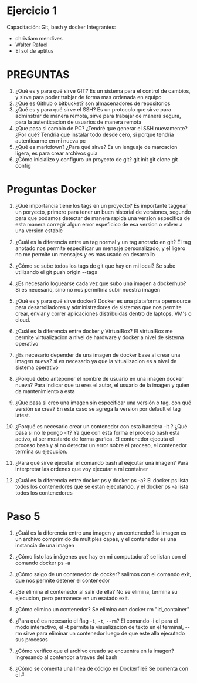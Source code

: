 # Ejercicio 1
Capacitación: Git, bash y docker
Integrantes:
- christiam mendives    
- Walter Rafael
- El sol de aptitus

# PREGUNTAS

1. ¿Qué es y para qué sirve GIT?
Es un sistema para el control de cambios, y sirve para poder trabjar de forma mas ordenada en equipo
2. ¿Que es Github o bitbucket?
son almacenadores de repositorios
3. ¿Qué es y para qué sirve el SSH?
Es un protocolo que sirve para adminstrar de manera remota, sirve para trabajar de manera segura, para la autenticacion de usuarios de manera remota
4. ¿Que pasa si cambio de PC? ¿Tendré que generar el SSH nuevamente?¿Por qué?
Tendria que instalar todo desde cero, si porque tendria autenticarme en mi nueva pc
5. ¿Qué es markdown? ¿Para qué sirve?
Es un lenguaje de marcacion ligera, es para crear archivos guia
6. ¿Cómo inicializo y configuro un proyecto de git?
git init
git clone 
git config 

# Preguntas Docker

1. ¿Qué importancia tiene los tags en un proyecto?
Es importante taggear un poryecto, primero para tener un buen historial de versiones, segundo 
para que podamos detectar de manera rapida una version especifica de esta manera corregir algun error espeficico de esa version 
o volver a una version estable
2. ¿Cuál es la diferencia entre un tag normal y un tag anotado en git?
El tag anotado nos permite especificar un mensaje personalizado, y el ligero no me permite un mensajes y es mas usado en desarrollo
3. ¿Cómo se sube todos los tags de git que hay en mi local?
Se sube utilizando el git push origin --tags

4. ¿Es necesario loguearse cada vez que subo una imagen a dockerhub?
Si es necesario, sino no nos permitiria subir nuestra imagen

5. ¿Qué es y para qué sirve docker?
Docker es una plataforma opensource para desarrolladores y administradores de sistemas que nos permite crear, enviar y correr aplicaciones distribuidas dentro de laptops, VM's o cloud.

6. ¿Cuál es la diferencia entre docker y VirtualBox?
El virtualBox me permite virtualizacion a nivel de hardware y docker a nivel de sistema operativo

7. ¿Es necesario depender de una imagen de docker base al crear una imagen nueva?
si es necesario ya que la vitualizacion es a nivel de sistema operativo

8. ¿Porqué debo anteponer el nombre de usuario en una imagen docker nueva?
Para indicar que tu eres el autor, el usuario de la imagen y quien da mantenimiento a esta

9. ¿Que pasa si creo una imagen sin especificar una versión o tag, con qué versión se crea?
En este caso se agrega la version por default el tag latest.

10. ¿Porqué es necesario crear un contenedor con esta bandera -it ? ¿Qué pasa si no le pongo -it?
Ya que con esta forma el proceso bash esta activo, al ser mostardo de forma grafica. El contenedor ejecuta el proceso bash y al no detectar un error sobre el proceso, el contenedor termina su ejecucion.

11. ¿Para qué sirve ejecutar el comando bash al eejcutar una imagen?
Para interpretar las ordenes que voy ejecutar a mi container

12. ¿Cuál es la diferencia entre docker ps y docker ps -a?
El docker ps lista todos los contenedores que se estan ejecutando, y el docker ps -a lista todos los contenedores

# Paso 5

1. ¿Cuál es la diferencia entre una imagen y un contenedor?
la imagen es un archivo comprimido de multiples capas, y el contenedor es una instancia de una imagen

2. ¿Cómo listo las imágenes que hay en mi computadora?
se listan con el comando docker ps -a

3. ¿Cómo salgo de un contenedor de docker?
salimos con el comando exit, que nos permite detener el contenedor

4. ¿Se elimina el contenedor al salir de ella?
No se elimina, termina su ejecucion, pero permanece en un esatado exit.

5. ¿Cómo elimino un contenedor?
Se elimina con docker rm "id_container"

6. ¿Para qué es necesario el flag `-i`, `-t`, `--rm`?
El comando -i el para el modo interactivo, el -t permite la visualizacion de texto en el terminal, --rm sirve para eliminar un contenedor
luego de que este alla ejecutado sus procesos

7. ¿Cómo verifico que el archivo creado se encuentra en la imagen?
Ingresando al contendor a traves del bash

8. ¿Cómo se comenta una linea de código en Dockerfile?
Se comenta con el #